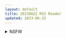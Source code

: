 ```yaml
---
layout: default
title: 20230622 RSS Reader
updated: 2023-06-22
---
```


<details class='content-parent'>
<summary>
NSFW
</summary>
<details class='content-child'>
<summary>
<span class='rss-title'> [未知汉化组][ふじ家 (ねくたー)] 逆転円交〜俺が買われる世界〜 [DL版] </span> <a class='rss-link' href='https://gmgard.com/gm122789' target='_blank'>&nbsp;</a>
<div class='rss-published'> 🕛 20230621 09:44:48</div>
</summary>
<img src="https://tupian.li/images/2023/06/22/649331d74486c.gif" /><br /><p>逆转&nbsp;逆性价值观/逆贞操观&nbsp;JK&nbsp;援交</p>
</details>
<details class='content-child'>
<summary>
<span class='rss-title'> [漢化組漢化組x我尻故我在][(C100)[もちんち (も)] ライダーさんとお留守番(与Rider一起看家)(Fate/stay night)[DL版] </span> <a class='rss-link' href='https://gmgard.com/gm122787' target='_blank'>&nbsp;</a>
<div class='rss-published'> 🕛 20230621 06:44:40</div>
</summary>
<img src="https://static.gmgard.us/Images/upload/13880212244400031.jpg" /><br /><p>士郎误食了C妈给呆毛的缩小药变成了小孩，之后和R姐一起看家时偷吃。</p>
</details>
<details class='content-child'>
<summary>
<span class='rss-title'> (同人誌) [白い天道虫 (た ta)] ゴブ輪姦学校 (オリジナル) </span> <a class='rss-link' href='https://gmgard.com/gm122786' target='_blank'>&nbsp;</a>
<div class='rss-published'> 🕛 20230621 04:30:57</div>
</summary>
<img src="https://static.gmgard.us/Images/upload/20029212030570864.jpg" /><br /><p>某学校突然被传送到了未知空间，然后一堆哥布林莫名涌出，四处袭击学生（男的杀，女的艹）。总之一阵骚乱过后，学校里一片狼藉，到处都是白浊的液体，以及被艹完后随意扔在地上躺尸的大肚子JK和女老师。</p>
</details>
<details class='content-child'>
<summary>
<span class='rss-title'> [日系/合集][ヤモセブン (あゆま紗由)]小悪魔ちゃんのこうげき!2 童貞いただきます編等71本[妹系/纯爱][2.7G] </span> <a class='rss-link' href='https://gmgard.com/gm122784' target='_blank'>&nbsp;</a>
<div class='rss-published'> 🕛 20230621 04:11:17</div>
</summary>
<img src="https://static.gmgard.us/Images/upload/10313211621232520.jpg" /><br /><p>目录</p>
</details>
<details class='content-child'>
<summary>
<span class='rss-title'> [无修正][未知字幕组] [BOOTLEG] 艶欲 ゑんよく ~微熱~ </span> <a class='rss-link' href='https://gmgard.com/gm122785' target='_blank'>&nbsp;</a>
<div class='rss-published'> 🕛 20230621 04:09:16</div>
</summary>
<img src="https://iili.io/HPIpnBn.gif" /><br /><p>女主作为教师喜欢还是学生的男主 决定为了男主当他的炮友 并且男主邀请女主跟他女朋友玩3p</p>
</details>

</details>
